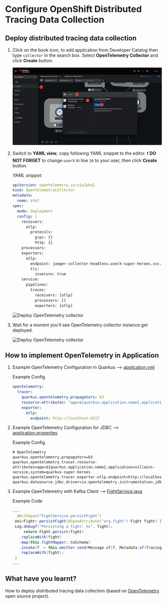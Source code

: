# Configure OpenShift Distributed Tracing Data Collection

## Deploy distributed tracing data collection

1. Click on the book icon, to add application from Developer Catalog then type `collector` in the search box. Select **OpenTelemetry Collector** and click **Create** button.

    ![Deploy OpenTelemetry collector](image/distrubuted-tracing/deploy-4.png)

2. Switch to **YAML view**, copy following YAML snippet to the editor. :exclamation: **DO NOT FORGET** to change `userX` in line `16` to your user, then click **Create** button.

   *YAML snippet:*



   ```yaml
   apiVersion: opentelemetry.io/v1alpha1
   kind: OpenTelemetryCollector
   metadata:
     name: otel
   spec:
     mode: deployment
     config: |
       receivers:
         otlp:
           protocols:
             grpc: {}
             http: {}
       processors:
       exporters:
         otlp:
           endpoint: jaeger-collector-headless.userX-super-heroes.svc.cluster.local:4317
           tls:
             insecure: true
       service:
         pipelines:
           traces:
             receivers: [otlp]
             processors: []
             exporters: [otlp]
    ```


    ![Deploy OpenTelemetry collector](image/distrubuted-tracing/deploy-5.png)

3. Wait for a monent you'll see OpenTelemetry collector instance get deployed.

    ![Deploy OpenTelemetry collector](image/distrubuted-tracing/deploy-6.png)

## How to implement OpenTelemetry in Application

1. Example OpenTelemetry Configuration in Quarkus --> [application.yml](https://github.com/chatapazar/dev-day-2024q3/blob/main/code/rest-heroes/src/main/resources/application.yml)
   
   Example Config
   ```yaml
   opentelemetry:
     tracer:
       quarkus.opentelemetry.propagators: b3
       resource-attributes: "app=${quarkus.application.name},application=heroes-service,system=quarkus-super-heroes"
       exporter:
         otlp:
           endpoint: http://localhost:4317
   ```

2. Example OpenTelemetry Configuration for JDBC --> [application.properties](https://github.com/chatapazar/dev-day-2024q3/blob/main/code/rest-villains/src/main/resources/application.properties)
   
   Example Config
   ```property
   # OpenTelemetry
   quarkus.opentelemetry.propagators=b3
   quarkus.opentelemetry.tracer.resource- attributes=app=${quarkus.application.name},application=villains-service,system=quarkus-super-heroes
   quarkus.opentelemetry.tracer.exporter.otlp.endpoint=http://localhost:4317
   quarkus.datasource.jdbc.driver=io.opentelemetry.instrumentation.jdbc.OpenTelemetryDriver
   ```

3. Example OpenTelemetry with Kafka Client --> [FightService.java](https://github.com/chatapazar/dev-day-2024q3/blob/main/code/rest-fights/src/main/java/io/quarkus/sample/superheroes/fight/service/FightService.java)
   
   Example Code
   ```java
   ...
     @WithSpan("FightService.persistFight")
	Uni<Fight> persistFight(@SpanAttribute("arg.fight") Fight fight) {
    Log.debugf("Persisting a fight: %s", fight);
		return Fight.persist(fight)
      .replaceWith(fight)
      .map(this.fightMapper::toSchema)
      .invoke(f -> this.emitter.send(Message.of(f, Metadata.of(TracingMetadata.withCurrent(Context.current())))))
      .replaceWith(fight);
	}
   ...

   ```

## What have you learnt?

How to deploy distributed tracing data collection (based on [OpenTelemetry](https://opentelemetry.io/) open source project).
